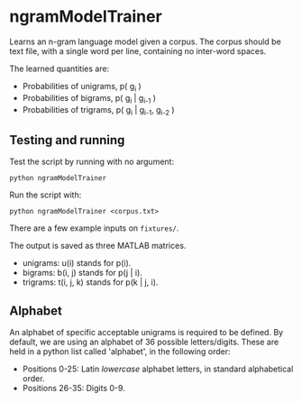 # ngramModelTrainer

Learns an n-gram language model given a corpus. The corpus should be text file, with a single word per line, containing no inter-word spaces.

The learned quantities are:
* Probabilities of unigrams, p( g<sub>i</sub> )
* Probabilities of bigrams, p( g<sub>i</sub> | g<sub>i-1</sub> )
* Probabilities of trigrams, p( g<sub>i</sub> | g<sub>i-1</sub>, g<sub>i-2</sub> )

## Testing and running

Test the script by running with no argument:
```
python ngramModelTrainer
```

Run the script with:
```
python ngramModelTrainer <corpus.txt>
```

There are a few example inputs on ```fixtures/```.

The output is saved as three MATLAB matrices.

* unigrams: u(i) stands for p(i).
* bigrams: b(i, j) stands for p(j | i).
* trigrams: t(i, j, k) stands for p(k | j, i).



## Alphabet

An alphabet of specific acceptable unigrams is required to be defined.
By default, we are using an alphabet of 36 possible letters/digits.
These are held in a python list called 'alphabet', in the following order:

* Positions 0-25: Latin *lowercase* alphabet letters, in standard alphabetical order.
* Positions 26-35: Digits 0-9.
